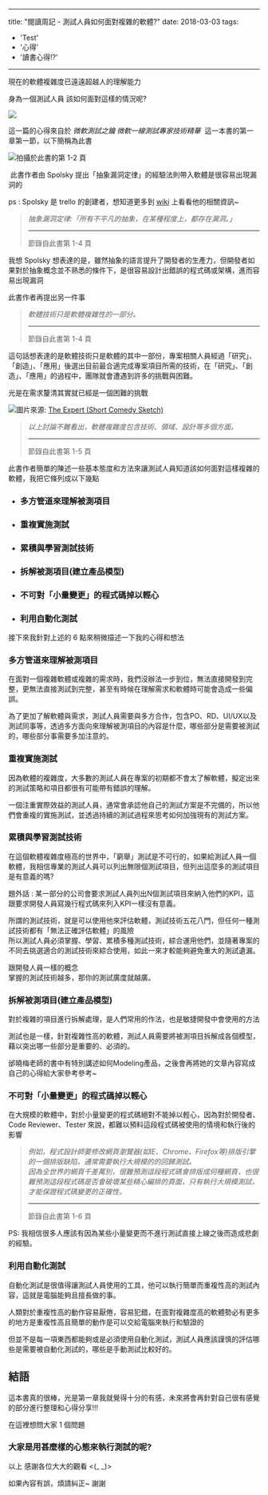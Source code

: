 
---
title: "閱讀周記 - 測試人員如何面對複雜的軟體?"
date: 2018-03-03
tags: 
  - 'Test'
  - '心得'
  - '讀書心得!?'
---

現在的軟體複雜度已遠遠超越人的理解能力

身為一個測試人員 該如何面對這樣的情況呢?

![](/img/2018-165348/1519571041_84147.jpg)

這一篇的心得來自於 _微軟測試之鑰 微軟一線測試專家技術精華_  這一本書的第一章第一節，以下簡稱為此書

![](/img/2018-165348/1520059297_73102.png)拍攝於此書的第 1-2 頁

 此書作者由 Spolsky 提出「抽象漏洞定律」的經驗法則帶入軟體是很容易出現漏洞的

ps : Spolsky 是 trello 的創建者，想知道更多到 [wiki](https://translate.google.com.tw/translate?hl=zh-TW&sl=en&u=https://en.wikipedia.org/wiki/Joel_Spolsky&prev=search) 上看看他的相關資訊~

> _抽象漏洞定律:「所有不平凡的抽象，在某種程度上，都存在漏洞。」_
> 
> * * *
> 
> 節錄自此書第 1-4 頁

我想 Spolsky 想表達的是，雖然抽象的語言提升了開發者的生產力，但開發者如果對於抽象概念並不熟悉的條件下，是很容易設計出錯誤的程式碼或架構，進而容易出現漏洞

此書作者再提出另一件事

> _軟體技術只是軟體複雜性的一部分。_
> 
> * * *
> 
> 節錄自此書第 1-4 頁

這句話想表達的是軟體技術只是軟體的其中一部份，專案相關人員經過「研究」、「創造」、「應用」後選出目前最合適完成專案項目所需的技術，在「研究」、「創造」、「應用」的過程中，團隊就會遭遇到許多的挑戰與困難。

光是在需求釐清其實就已經是一個困難的挑戰

![](/img/2018-165348/1520060667_95529.png)圖片來源: [The Expert (Short Comedy Sketch)](https://www.youtube.com/watch?v=BKorP55Aqvg)

> _以上討論不難看出，軟體複雜度包含技術、領域、設計等多個方面。_
> 
> * * *
> 
> 節錄自此書第 1-5 頁

此書作者簡單的陳述一些基本態度和方法來讓測試人員知道該如何面對這樣複雜的軟體，我把它條列成以下幾點

*   ### 多方管道來理解被測項目
    
*   ### 重複實施測試
    
*   ### 累積與學習測試技術
    
*   ### 拆解被測項目(建立產品模型)
    
*   ### 不可對「小量變更」的程式碼掉以輕心
    
*   ### 利用自動化測試
    

接下來我針對上述的 6 點來稍微描述一下我的心得和想法

### 多方管道來理解被測項目

在面對一個複雜軟體或複雜的需求時，我們沒辦法一步到位，無法直接開發到完整，更無法直接測試到完整，甚至有時候在理解需求和軟體時可能會造成一些偏誤。

為了更加了解軟體與需求，測試人員需要與多方合作，包含PO、RD、UI/UX以及測試同事等，透過多方面向來理解被測項目的內容是什麼，哪些部分是需要被測試的，哪些部分事需要多加注意的。

### 重複實施測試

因為軟體的複雜度，大多數的測試人員在專案的初期都不會太了解軟體，擬定出來的測試策略和項目都很有可能帶有錯誤的理解。

一個注重實際效益的測試人員，通常會承認他自己的測試方案是不完備的，所以他們會重複的實施測試，並透過持續的測試過程來思考如何加強現有的測試方案。

### 累積與學習測試技術

在這個軟體複雜度極高的世界中，「窮舉」測試是不可行的，如果給測試人員一個軟體，我相信專業的測試人員可以列出無限個測試項目，但列出這麼多的測試項目是有意義的嗎?

題外話 : 某一部分的公司會要求測試人員列出N個測試項目來納入他們的KPI，這跟要求開發人員寫幾行程式碼來列入KPI一樣沒有意義。

所謂的測試技術，就是可以使用他來評估軟體，測試技術五花八門，但任何一種測試技術都有「無法正確評估軟體」的風險  
所以測試人員必須掌握、學習、累積多種測試技術，綜合運用他們，並隨著專案的不同去挑選適合的測試技術來綜合使用，如此一來才較能夠避免重大的測試遺漏。

跟開發人員一樣的概念  
掌握的測試技術越多，那你的測試廣度就越廣。

### 拆解被測項目(建立產品模型)

對於複雜的項目進行拆解處理，是人們常用的作法，也是敏捷開發中會使用的方法

測試也是一樣，針對複雜性高的軟體，測試人員需要將被測項目拆解成各個模型，藉以突出哪一些部分是重要的、必須的。

邰曉梅老師的書中有特別講述如何Modeling產品，之後會再將她的文章內容寫成自己的心得給大家參考參考~

### 不可對「小量變更」的程式碼掉以輕心

在大規模的軟體中，對於小量變更的程式碼絕對不能掉以輕心，因為對於開發者、Code Reviewer、Tester 來說，都難以預料這段程式碼被使用的情境和執行後的影響

> _例如，程式設計師要修改網頁瀏覽器(如IE、Chrome、Firefox等)排版引擎的一個排版缺陷，通常需要執行大規模的的回歸測試。  
> 因為全世界的網頁千差萬別，很難預測這段程式碼會排版成何種網頁，也很難預測這段程式碼是否會破壞某些精心編排的頁面，只有執行大規模測試，才能保證程式碼變更的正確性。_
> 
> * * *
> 
> 節錄自此書第 1-6 頁

PS: 我相信很多人應該有因為某些小量變更而不進行測試直接上線之後而造成悲劇的經驗。

### 利用自動化測試

自動化測試是很值得讓測試人員使用的工具，他可以執行簡單而重複性高的測試內容，這就是電腦能夠且擅長做的事。

人類對於重複性高的動作容易厭倦，容易犯錯，在面對複雜度高的軟體勢必有更多的地方是重複性高且簡單的動作是可以交給電腦來執行和驗證的

但並不是每一項東西都能夠或是必須使用自動化測試，測試人員應該謹慎的評估哪些是需要被自動化測試的，哪些是手動測試比較好的。

結語
--

這本書真的很棒，光是第一章我就覺得十分的有感，未來將會再針對自己很有感覺的部分進行整理和心得分享!!!

在這裡想問大家 1 個問題

### 大家是用甚麼樣的心態來執行測試的呢?

以上 感謝各位大大的觀看 <(\_ \_)>

如果內容有誤，煩請糾正~ 謝謝